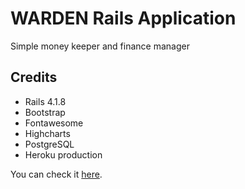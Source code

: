 WARDEN Rails Application
========================
Simple money keeper and finance manager

Credits
-------
- Rails 4.1.8
- Bootstrap
- Fontawesome
- Highcharts
- PostgreSQL
- Heroku production

You can check it [here](money-warden.herokuapp.com).